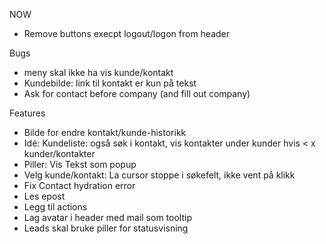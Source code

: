 
NOW
* Remove buttons execpt logout/logon from header

Bugs
* meny skal ikke ha vis kunde/kontakt
* Kundebilde: link til kontakt er kun på tekst
* Ask for contact before company (and fill out company)

Features
* Bilde for endre kontakt/kunde-historikk
* Idé: Kundeliste: også søk i kontakt, vis kontakter under kunder hvis < x kunder/kontakter
* Piller: Vis Tekst som popup
* Velg kunde/kontakt: La cursor stoppe i søkefelt, ikke vent på klikk
* Fix Contact hydration error
* Les epost
* Legg til actions
* Lag avatar i header med mail som tooltip
* Leads skal bruke piller for statusvisning
